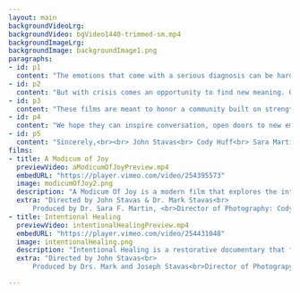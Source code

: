 ```yaml
---
layout: main
backgroundVideoLrg:
backgroundVideo: bgVideo1440-trimmed-sm.mp4
backgroundImageLrg:
backgroundImage: backgroundImage1.png
paragraphs:
- id: p1
  content: "The emotions that come with a serious diagnosis can be hard to manage. It's an experience that will force anyone to reckon with their goals in life—while each moment can shift the balance between uncertainty and grace."
- id: p2
  content: "But with crisis comes an opportunity to find new meaning. Old wounds may become new openings. One can see the world through the eyes of the heart."
- id: p3
  content: "These films are meant to honor a community built on strength and fellowship. They're intended to remind each of us that we're never alone."
- id: p4
  content: "We hope they can inspire conversation, open doors to new emotions, and remind us that joy can always be found in unexpected ways."
- id: p5
  content: "Sincerely,<br><br> John Stavas<br> Cody Huff<br> Sara Martin, MD<br> Mohana Karlekar, MD<br> Mark Stavas, MD"
films:
- title: A Modicum of Joy
  previewVideo: aModicumOfJoyPreview.mp4
  embedURL: "https://player.vimeo.com/video/254395573"
  image: modicumOfJoy2.png
  description: "A Modicum Of Joy is a modern film that explores the intersection of art and medicine in the face of a serious illness. The documentary follows Nashville photographer Fred Dusel II as he considers the role of palliative care in managing his own disease: metastatic lung cancer. Fred reminds us that wisdom can be found between the hollows of hope, ritual and the arts. The film offers a novel platform for outreach and education."
  extra: "Directed by John Stavas & Dr. Mark Stavas<br>
      Produced by Dr. Sara F. Martin, <br>Director of Photography: Cody Huff"
- title: Intentional Healing
  previewVideo: intentionalHealingPreview.mp4
  embedURL: "https://player.vimeo.com/video/254431048"
  image: intentionalHealing.png
  description: "Intentional Healing is a restorative documentary that follows the famed Nashville music producer Jesse Boyce as he contemplates his own mortality following a diagnosis of terminal prostate cancer. He returns to the studio as an artist, producer and mentor to compose one last song with Black Violin. The film demonstrates the healing power of music and candidly depicts 21st-century cancer care in Music City. To Jesse, hope is a lasting belief that life will be fine regardless of the outcome; joy is independent of the journey."
  extra: "Directed by John Stavas<br>
      Produced by Drs. Mark and Joseph Stavas<br>Director of Photograpy: Cody Huff"

---
```

